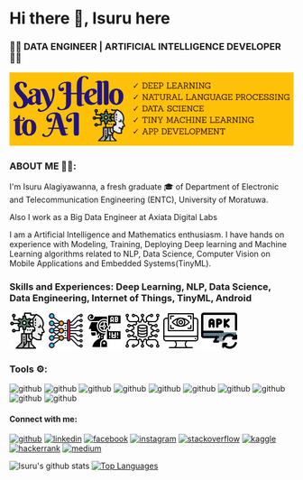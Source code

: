 # Hi there 👋, Isuru here
### 🧑‍💻  DATA ENGINEER  |  ARTIFICIAL INTELLIGENCE DEVELOPER 🧑‍💻
![Artificial Intelligence Developer](https://github.com/1zuu/1zuu/blob/main/banner.png)

### ABOUT ME 👨‍🎓:
I'm Isuru Alagiyawanna, a fresh graduate 🎓 of Department of Electronic and Telecommunication Engineering (ENTC), University of Moratuwa. 

Also I work as a Big Data Engineer at Axiata Digital Labs

I am a Artificial Intelligence and Mathematics enthusiasm. I have hands on experience with Modeling, Training, Deploying Deep learning and Machine Learning algorithms related to NLP, Data Science, Computer Vision on Mobile Applications and Embedded Systems(TinyML).

### Skills and Experiences: Deep Learning, NLP, Data Science, Data Engineering, Internet of Things, TinyML, Android
![github](https://github.com/1zuu/1zuu/blob/main/ai.png)
![github](https://github.com/1zuu/1zuu/blob/main/deep-learning.png)
![github](https://github.com/1zuu/1zuu/blob/main/natural-language-processing.png)
![github](https://github.com/1zuu/1zuu/blob/main/data-science.png)
![github](https://github.com/1zuu/1zuu/blob/main/visual.png)
![github](https://github.com/1zuu/1zuu/blob/main/desktop.png)

### Tools ⚙️:
![github](https://www.vectorlogo.zone/logos/python/python-icon.svg)
![github](https://www.vectorlogo.zone/logos/tensorflow/tensorflow-icon.svg)
![github](https://www.vectorlogo.zone/logos/pytorch/pytorch-icon.svg)
![github](https://www.vectorlogo.zone/logos/amazon_aws/amazon_aws-ar21.svg)
![github](https://www.vectorlogo.zone/logos/apache_spark/apache_spark-ar21.svg)
![github](https://www.vectorlogo.zone/logos/apache_hadoop/apache_hadoop-ar21.svg)
![github](https://www.vectorlogo.zone/logos/opencv/opencv-icon.svg)
![github](https://www.vectorlogo.zone/logos/pocoo_flask/pocoo_flask-ar21.svg)
![github](https://www.vectorlogo.zone/logos/gitlab/gitlab-ar21.svg)
![github](https://www.vectorlogo.zone/logos/r-project/r-project-icon.svg)

#### Connect with me:
[<img src='https://cdn.jsdelivr.net/npm/simple-icons@3.0.1/icons/github.svg' alt='github' height='40'>](https://github.com/Zuu97)  [<img src='https://cdn.jsdelivr.net/npm/simple-icons@3.0.1/icons/linkedin.svg' alt='linkedin' height='40'>](https://www.linkedin.com/in/isuru-alagiyawanna-536881121/)  [<img src='https://cdn.jsdelivr.net/npm/simple-icons@3.0.1/icons/facebook.svg' alt='facebook' height='40'>](https://www.facebook.com/100011256307924)  [<img src='https://cdn.jsdelivr.net/npm/simple-icons@3.0.1/icons/instagram.svg' alt='instagram' height='40'>](https://www.instagram.com/_1zuu_/)  [<img src='https://cdn.jsdelivr.net/npm/simple-icons@3.0.1/icons/stackoverflow.svg' alt='stackoverflow' height='40'>](https://stackoverflow.com/users/11867096/isuru-alagiyawanna)  [<img src='https://cdn.jsdelivr.net/npm/simple-icons@3.0.1/icons/kaggle.svg' alt='kaggle' height='40'>](https://www.kaggle.com/isurualagiyawanna)  [<img src='https://cdn.jsdelivr.net/npm/simple-icons@3.0.1/icons/hackerrank.svg' alt='hackerrank' height='40'>](https://www.hackerrank.com/isurualagiyawan2)  [<img src='https://cdn.jsdelivr.net/npm/simple-icons@3.0.1/icons/medium.svg' alt='medium' height='40'>](https://medium.com/@isurualagiyawanna)  

![Isuru's github stats](https://github-readme-stats.vercel.app/api?username=Zuu97&count_private=true&show_icons=true&theme=radical)
[![Top Languages](https://github-readme-stats.vercel.app/api/top-langs/?username=Zuu97&layout=compact)](https://github.com/Zuu97/github-readme-stats)
